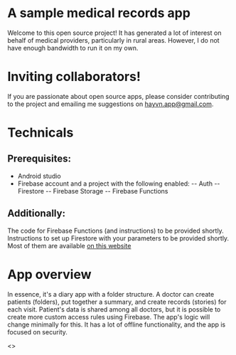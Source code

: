 # A sample medical records app
Welcome to this open source project! It has generated a lot of interest on behalf of medical providers, particularly in rural areas. However, I do not have enough bandwidth to run it on my own.

# Inviting collaborators!
If you are passionate about open source apps, please consider contributing to the project and emailing me suggestions on hayvn.app@gmail.com.

# Technicals

## Prerequisites:
- Android studio
- Firebase account and a project with the following enabled:
-- Auth
-- Firestore
-- Firebase Storage
-- Firebase Functions

## Additionally:
The code for Firebase Functions (and instructions) to be provided shortly.
Instructions to set up Firestore with your parameters to be provided shortly.
Most of them are available [on this website](https://www.hayvn.org/scription-app-setup)


# App overview
In essence, it's a diary app with a folder structure. A doctor can create patients (folders), put together a summary, and create records (stories) for each visit.
Patient's data is shared among all doctors, but it is possible to create more custom access rules using Firebase. The app's logic will change minimally for this.
It has a lot of offline functionality, and the app is focused on security.

<>
